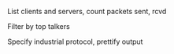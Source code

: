 List clients and servers, count packets sent, rcvd

Filter by top talkers

Specify industrial protocol, prettify output



